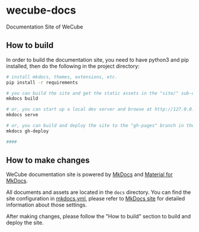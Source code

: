 # wecube-docs

Documentation Site of WeCube

## How to build

In order to build the documentation site, you need to have python3 and pip installed, then do the following in the project directory:

``` bash
# install mkdocs, themes, extensions, etc.
pip install -r requirements 

# you can build the site and get the static assets in the "site/" sub-directory
mkdocs build

# or, you can start up a local dev server and browse at http://127.0.0.1:8000 
mkdocs serve

# or, you can build and deploy the site to the "gh-pages" branch in the GitHub repository
mkdocs gh-deploy

####
```

## How to make changes

WeCube documentation site is powered by [MkDocs](https://www.mkdocs.org/) and [Material for MkDocs](https://squidfunk.github.io/mkdocs-material/).

All documents and assets are located in the `docs` directory. You can find the site configuration in [mkdocs.yml](mkdocs.yml), please refer to [MkDocs site](https://www.mkdocs.org/user-guide/configuration/) for detailed information about those settings.

After making changes, please follow the "How to build" section to build and deploy the site.
